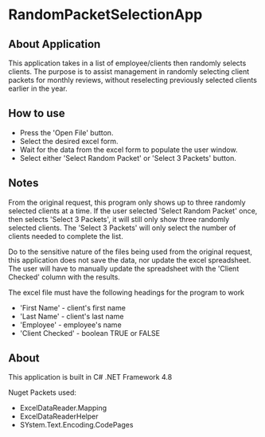 # RandomPacketSelectionApp

## About Application

This application takes in a list of employee/clients then randomly selects clients. The purpose is to assist management in randomly selecting client packets for monthly reviews, without reselecting previously selected clients earlier in the year.

## How to use

- Press the 'Open File' button.
- Select the desired excel form.
- Wait for the data from the excel form to populate the user window.
- Select either 'Select Random Packet' or 'Select 3 Packets' button.

## Notes

From the original request, this program only shows up to three randomly selected clients at a time. If the user selected 'Select Random Packet' once, then selects 'Select 3 Packets', it will still only show three randomly selected clients. The 'Select 3 Packets' will only select the number of clients needed to complete the list.

Do to the sensitive nature of the files being used from the original request, this application does not save the data, nor update the excel spreadsheet. The user will have to manually update the spreadsheet with the 'Client Checked' column with the results.

The excel file must have the following headings for the program to work

- 'First Name'		- client's first name
- 'Last Name'		- client's last name
- 'Employee'	- employee's name
- 'Client Checked'	- boolean TRUE or FALSE


## About

This application is built in C# .NET Framework 4.8

Nuget Packets used:

- ExcelDataReader.Mapping
- ExcelDataReaderHelper
- SYstem.Text.Encoding.CodePages
